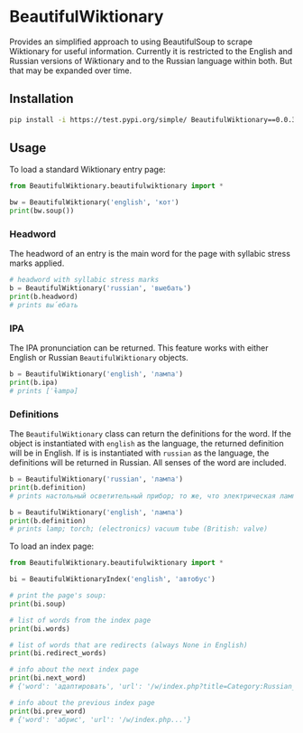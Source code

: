 # BeautifulWiktionary

Provides an simplified approach to using BeautifulSoup to scrape Wiktionary for useful information. Currently it is restricted to the English and Russian versions of Wiktionary and to the Russian language within both. But that may be expanded over time.

## Installation

```bash
pip install -i https://test.pypi.org/simple/ BeautifulWiktionary==0.0.3
```

## Usage

To load a standard Wiktionary entry page:

```python
from BeautifulWiktionary.beautifulwiktionary import *

bw = BeautifulWiktionary('english', 'кот')
print(bw.soup())
```

### Headword

The headword of an entry is the main word for the page with syllabic stress marks applied.

```python
# headword with syllabic stress marks
b = BeautifulWiktionary('russian', 'выебать')
print(b.headword)
# prints вы́ебать
```

### IPA

The IPA pronunciation can be returned. This feature works with either English or Russian `BeautifulWiktionary` objects.

```python
b = BeautifulWiktionary('english', 'лампа')
print(b.ipa)
# prints [ˈɫampə]
```

### Definitions

The `BeautifulWiktionary` class can return the definitions for the word. If the object is instantiated with `english` as the language, the returned definition will be in English. If is is instantiated with `russian` as the language, the definitions will be returned in Russian. All senses of the word are included.

```python
b = BeautifulWiktionary('russian', 'лампа')
print(b.definition)
# prints настольный осветительный прибор; то же, что электрическая лампа; разг. то же, что радиолампа

b = BeautifulWiktionary('english', 'лампа')
print(b.definition)
# prints lamp; torch; (electronics) vacuum tube (British: valve)
```

To load an index page:

```python
from BeautifulWiktionary.beautifulwiktionary import *

bi = BeautifulWiktionaryIndex('english', 'автобус')

# print the page's soup:
print(bi.soup)

# list of words from the index page
print(bi.words)

# list of words that are redirects (always None in English)
print(bi.redirect_words)

# info about the next index page
print(bi.next_word)
# {'word': 'адаптировать', 'url': '/w/index.php?title=Category:Russian_lemmas&pagefrom=%D0%90...}

# info about the previous index page
print(bi.prev_word)
# {'word': 'абрис', 'url': '/w/index.php...'}
```

